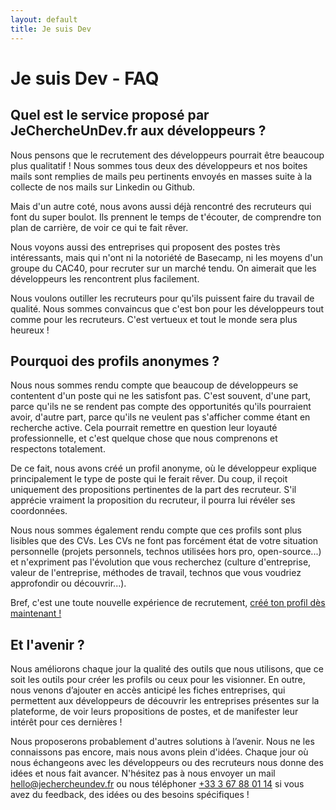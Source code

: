 ```yaml
---
layout: default
title: Je suis Dev
---
```

# Je suis Dev - FAQ

## Quel est le service proposé par JeChercheUnDev.fr aux développeurs ?

Nous pensons que le recrutement des développeurs pourrait être beaucoup plus qualitatif ! Nous sommes tous deux des développeurs et nos boites mails sont remplies de mails peu pertinents envoyés en masses suite à la collecte de nos mails sur Linkedin ou Github.

Mais d'un autre coté, nous avons aussi déjà rencontré des recruteurs qui font du super boulot. Ils prennent le temps de t'écouter, de comprendre ton plan de carrière, de voir ce qui te fait rêver. 

Nous voyons aussi des entreprises qui proposent des postes très intéressants, mais qui n'ont ni la notoriété de Basecamp, ni les moyens d'un groupe du CAC40, pour recruter sur un marché tendu. On aimerait que les développeurs les rencontrent plus facilement.

Nous voulons outiller les recruteurs pour qu'ils puissent faire du travail de qualité. Nous sommes convaincus que c'est bon pour les développeurs tout comme pour les recruteurs. C'est vertueux et tout le monde sera plus heureux !

## Pourquoi des profils anonymes ?

Nous nous sommes rendu compte que beaucoup de développeurs se contentent d'un poste qui ne les satisfont pas. C'est souvent, d'une part, parce qu'ils ne se rendent pas compte des opportunités qu'ils pourraient avoir, d'autre part, parce qu'ils ne veulent pas s'afficher comme étant en recherche active. Cela pourrait remettre en question leur loyauté professionnelle, et c'est quelque chose que nous comprenons et respectons totalement.

De ce fait, nous avons créé un profil anonyme, où le développeur explique principalement le type de poste qui le ferait rêver. Du coup, il reçoit uniquement des propositions pertinentes de la part des recruteur. S'il apprécie vraiment la proposition du recruteur, il pourra lui révéler ses coordonnées.

Nous nous sommes également rendu compte que ces profils sont plus lisibles que des CVs. Les CVs ne font pas forcément état de votre situation personnelle (projets personnels, technos utilisées hors pro, open-source...) et n'expriment pas l'évolution que vous recherchez (culture d'entreprise, valeur de l'entreprise, méthodes de travail, technos que vous voudriez approfondir ou découvrir...).

Bref, c'est une toute nouvelle expérience de recrutement, [créé ton profil dès maintenant !](http://http://jechercheundev.fr/dreamjob/dev_index.html)

## Et l'avenir ?

Nous améliorons chaque jour la qualité des outils que nous utilisons, que ce soit les outils pour créer les profils ou ceux pour les visionner. En outre, nous venons d’ajouter en accès anticipé les fiches entreprises, qui permettent aux développeurs de découvrir les entreprises présentes sur la plateforme, de voir leurs propositions de postes, et de manifester leur intérêt pour ces dernières !

Nous proposerons probablement d'autres solutions à l’avenir. Nous ne les connaissons pas encore, mais nous avons plein d'idées. Chaque jour où nous échangeons avec les développeurs ou des recruteurs nous donne des idées et nous fait avancer. N'hésitez pas à nous envoyer un mail [hello@jechercheundev.fr](mailto:hello@jechercheundev.fr) ou nous téléphoner [+33 3 67 88 01 14](tel:+33367880114) si vous avez du feedback, des idées ou des besoins spécifiques !